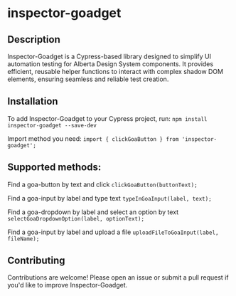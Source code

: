 # inspector-goadget

## Description

Inspector-Goadget is a Cypress-based library designed to simplify UI automation testing for Alberta Design System components. It provides efficient, reusable helper functions to interact with complex shadow DOM elements, ensuring seamless and reliable test creation.

## Installation

To add Inspector-Goadget to your Cypress project, run:
`npm install inspector-goadget --save-dev`

Import method you need:
`import { clickGoaButton } from 'inspector-goadget';`

## Supported methods:

Find a goa-button by text and click
`clickGoaButton(buttonText);`

Find a goa-input by label and type text
`typeInGoaInput(label, text);`

Find a goa-dropdown by label and select an option by text
`selectGoaDropdownOption(label, optionText);`

Find a goa-input by label and upload a file
`uploadFileToGoaInput(label, fileName);`

## Contributing

Contributions are welcome! Please open an issue or submit a pull request if you'd like to improve Inspector-Goadget.
